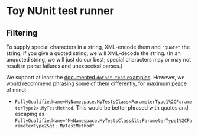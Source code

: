 # Toy NUnit test runner

## Filtering

To supply special characters in a string, XML-encode them and `"quote"` the string; if you give a quoted string, we will XML-decode the string.
(In an unquoted string, we will just do our best; special characters may or may not result in parse failures and unexpected parses.)

We support at least the [documented `dotnet test` examples](https://learn.microsoft.com/en-us/dotnet/core/testing/selective-unit-tests).
However, we would recommend phrasing some of them differently, for maximum peace of mind:
* `FullyQualifiedName=MyNamespace.MyTestsClass<ParameterType1%2CParameterType2>.MyTestMethod`. This would be better phrased with quotes and escaping as `FullyQualifiedName="MyNamespace.MyTestsClass&lt;ParameterType1%2CParameterType2&gt;.MyTestMethod"`
